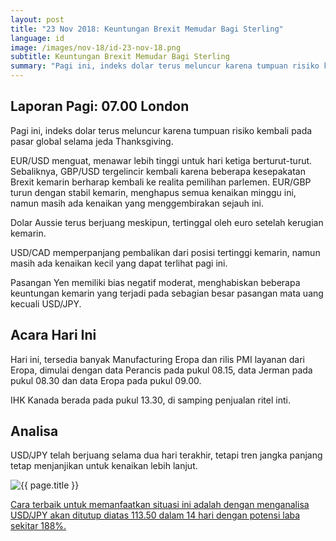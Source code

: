 ```yaml
---
layout: post
title: "23 Nov 2018: Keuntungan Brexit Memudar Bagi Sterling"
language: id
image: /images/nov-18/id-23-nov-18.png
subtitle: Keuntungan Brexit Memudar Bagi Sterling
summary: "Pagi ini, indeks dolar terus meluncur karena tumpuan risiko kembali pada pasar global selama jeda Thanksgiving. EUR/USD menguat, menawar lebih tinggi untuk hari ketiga berturut-turut"
---
```

## Laporan Pagi: 07.00 London

Pagi ini, indeks dolar terus meluncur karena tumpuan risiko kembali pada pasar global selama jeda Thanksgiving.

EUR/USD menguat, menawar lebih tinggi untuk hari ketiga berturut-turut. Sebaliknya, GBP/USD tergelincir kembali karena beberapa kesepakatan Brexit kemarin berharap kembali ke realita pemilihan parlemen. EUR/GBP turun dengan stabil kemarin, menghapus semua kenaikan minggu ini, namun masih ada kenaikan yang menggembirakan sejauh ini.

Dolar Aussie terus berjuang meskipun, tertinggal oleh euro setelah kerugian kemarin.

USD/CAD memperpanjang pembalikan dari posisi tertinggi kemarin, namun masih ada kenaikan kecil yang dapat terlihat pagi ini.

Pasangan Yen memiliki bias negatif moderat, menghabiskan beberapa keuntungan kemarin yang terjadi pada sebagian besar pasangan mata uang kecuali USD/JPY.

## Acara Hari Ini

Hari ini, tersedia banyak Manufacturing Eropa dan rilis PMI layanan dari Eropa, dimulai dengan data Perancis pada pukul 08.15, data Jerman pada pukul 08.30 dan data Eropa pada pukul 09.00.

IHK Kanada berada pada pukul 13.30, di samping penjualan ritel inti.

## Analisa

USD/JPY telah berjuang selama dua hari terakhir, tetapi tren jangka panjang tetap menjanjikan untuk kenaikan lebih lanjut.

<img src="{{ site.url }}/images/nov-18/id-23-nov-18.png" alt="{{ page.title }}" title="{{ page.title }}">

<a href="%LINK%%?currency=USD&market=forex&underlying=frxUSDJPY&formname=higherlower&duration_amount=14&duration_units=d&amount=10&amount_type=stake&expiry_type=duration&barrier=113.50" target="_blank">Cara terbaik untuk memanfaatkan situasi ini adalah dengan menganalisa USD/JPY akan ditutup diatas 113.50 dalam 14 hari dengan potensi laba sekitar 188%.</a>
